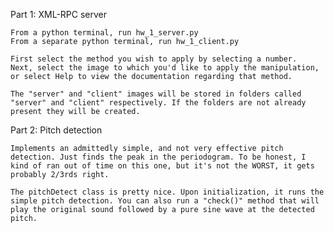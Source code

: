 Part 1: XML-RPC server

	From a python terminal, run hw_1_server.py
	From a separate python terminal, run hw_1_client.py

	First select the method you wish to apply by selecting a number.
	Next, select the image to which you'd like to apply the manipulation, or select Help to view the documentation regarding that method.

	The "server" and "client" images will be stored in folders called "server" and "client" respectively. If the folders are not already present they will be created.


Part 2: Pitch detection

	Implements an admittedly simple, and not very effective pitch detection. Just finds the peak in the periodogram. To be honest, I kind of ran out of time on this one, but it's not the WORST, it gets probably 2/3rds right.

	The pitchDetect class is pretty nice. Upon initialization, it runs the simple pitch detection. You can also run a "check()" method that will play the original sound followed by a pure sine wave at the detected pitch.
